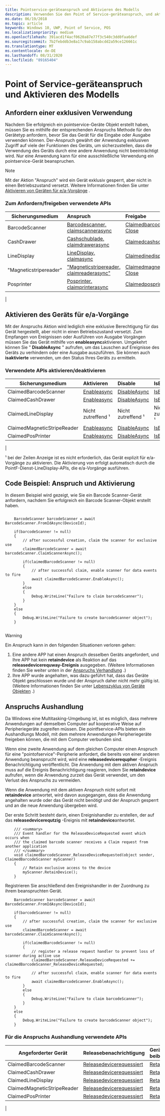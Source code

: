 ```yaml
---
title: Pointservice-geräteanspruch und Aktivieren des Modells
description: Verwenden Sie den Point of Service-geräteanspruch, und aktivieren Sie APIs, um Geräte zu beanspruchen und für e/a-Vorgänge zu aktivieren.
ms.date: 06/19/2018
ms.topic: article
keywords: Windows 10, UWP, Point of Service, POS
ms.localizationpriority: medium
ms.openlocfilehash: 391acd1f4acf0620a87e77f3c540c3dd0faa6def
ms.sourcegitcommit: 7b2febddb3e8a17c9ab158abcdd2a59ce126661c
ms.translationtype: MT
ms.contentlocale: de-DE
ms.lasthandoff: 08/31/2020
ms.locfileid: "89165404"
---
```

# <a name="point-of-service-device-claim-and-enable-model"></a>Point of Service-geräteanspruch und Aktivieren des Modells

## <a name="claiming-for-exclusive-use"></a>Anfordern einer exklusiven Verwendung

Nachdem Sie erfolgreich ein pointservice-Geräte Objekt erstellt haben, müssen Sie es mithilfe der entsprechenden Anspruchs Methode für den Gerätetyp anfordern, bevor Sie das Gerät für die Eingabe oder Ausgabe verwenden können.  Der-Anspruch gewährt der Anwendung exklusiven Zugriff auf viele der Funktionen des Geräts, um sicherzustellen, dass die Verwendung des Geräts durch eine andere Anwendung nicht beeinträchtigt wird.  Nur eine Anwendung kann für eine ausschließliche Verwendung ein pointservice-Gerät beanspruchen. 

> [!Note]
> Mit der Aktion "Anspruch" wird ein Gerät exklusiv gesperrt, aber nicht in einen Betriebszustand versetzt.  Weitere Informationen finden Sie unter [Aktivieren von Geräten für e/a-Vorgänge](#enable-device-for-io-operations) .

### <a name="apis-used-to-claim--release"></a>Zum Anfordern/freigeben verwendete APIs

|Sicherungsmedium|Anspruch | Freigabe | 
|-|:-|:-|
|BarcodeScanner | [Barcodescanner. claimscannerasync](/uwp/api/windows.devices.pointofservice.barcodescanner.claimscannerasync) | [Claimedbarcodescanner. Close](/uwp/api/windows.devices.pointofservice.claimedbarcodescanner.close) |
|CashDrawer | [Cashschublade. claimdrawerasync](/uwp/api/windows.devices.pointofservice.cashdrawer.claimdrawerasync) | [Claimedcashschublade. Close](/uwp/api/windows.devices.pointofservice.claimedcashdrawer.close) | 
|LineDisplay | [LineDisplay. claimasync](/uwp/api/windows.devices.pointofservice.linedisplay.claimasync) |  [Claimedinedisplay. Close](/uwp/api/windows.devices.pointofservice.claimedlinedisplay.close) | 
|"Magneticstripereader" | ["Magneticstripereader. claimreaderasync"](/uwp/api/windows.devices.pointofservice.magneticstripereader.claimreaderasync) |  [Claimedmagneticstripereader. Close](/uwp/api/windows.devices.pointofservice.claimedmagneticstripereader.close) | 
|Posprinter | [Posprinter. claimprinterasync](/uwp/api/windows.devices.pointofservice.posprinter.claimprinterasync) |  [Claimedposprinter. Close](/uwp/api/windows.devices.pointofservice.claimedposprinter.close) | 
 | 

## <a name="enable-device-for-io-operations"></a>Aktivieren des Geräts für e/a-Vorgänge

Mit der Anspruchs Aktion wird lediglich eine exklusive Berechtigung für das Gerät hergestellt, aber nicht in einen Betriebszustand versetzt.  Zum Empfangen von Ereignissen oder Ausführen von Ausgabe Vorgängen müssen Sie das Gerät mithilfe von **enableasync**aktivieren.  Umgekehrt können Sie " **DisableAsync** " aufrufen, um das Lauschen auf Ereignisse des Geräts zu verhindern oder eine Ausgabe auszuführen.  Sie können auch **isaktivierte** verwenden, um den Status Ihres Geräts zu ermitteln.

### <a name="apis-used-enable--disable"></a>Verwendete APIs aktivieren/deaktivieren

| Sicherungsmedium | Aktivieren | Disable | IsEnabled? |
|-|:-|:-|:-|
|ClaimedBarcodeScanner | [Enableasync](/uwp/api/windows.devices.pointofservice.claimedbarcodescanner.enableasync) | [DisableAsync](/uwp/api/windows.devices.pointofservice.claimedbarcodescanner.disableasync) | [IsEnabled](/uwp/api/windows.devices.pointofservice.claimedbarcodescanner.isenabled) | 
|ClaimedCashDrawer | [Enableasync](/uwp/api/windows.devices.pointofservice.claimedcashdrawer.enableasync) | [DisableAsync](/uwp/api/windows.devices.pointofservice.claimedcashdrawer.disableasync) | [IsEnabled](/uwp/api/windows.devices.pointofservice.claimedcashdrawer.isenabled) |
|ClaimedLineDisplay | Nicht zutreffend ¹ | Nicht zutreffend ¹ | Nicht zutreffend ¹ | 
|ClaimedMagneticStripeReader | [Enableasync](/uwp/api/windows.devices.pointofservice.claimedmagneticstripereader.enableasync) | [DisableAsync](/uwp/api/windows.devices.pointofservice.claimedmagneticstripereader.disableasync) | [IsEnabled](/uwp/api/windows.devices.pointofservice.claimedmagneticstripereader.isenabled) |  
|ClaimedPosPrinter | [Enableasync](/uwp/api/windows.devices.pointofservice.claimedposprinter.enableasync) | [DisableAsync](/uwp/api/windows.devices.pointofservice.claimedposprinter.disableasync) | [IsEnabled](/uwp/api/windows.devices.pointofservice.claimedposprinter.isenabled) |
|

¹ bei der Zeilen Anzeige ist es nicht erforderlich, das Gerät explizit für e/a-Vorgänge zu aktivieren.  Die Aktivierung von erfolgt automatisch durch die PointF-Dienst-LineDisplay-APIs, die e/a-Vorgänge ausführen.

## <a name="code-sample-claim-and-enable"></a>Code Beispiel: Anspruch und Aktivierung

In diesem Beispiel wird gezeigt, wie Sie ein Barcode Scanner-Gerät anfordern, nachdem Sie erfolgreich ein Barcode Scanner-Objekt erstellt haben.

```Csharp

    BarcodeScanner barcodeScanner = await BarcodeScanner.FromIdAsync(DeviceId);

    if(barcodeScanner != null)
    {
        // after successful creation, claim the scanner for exclusive use 
        claimedBarcodeScanner = await barcodeScanner.ClaimScannerAsync();

        if(claimedBarcodeScanner != null)
        {
            // after successful claim, enable scanner for data events to fire
            await claimedBarcodeScanner.EnableAsync();
        }
        else
        {
            Debug.WriteLine("Failure to claim barcodeScanner");
        }
    }
    else
    {
        Debug.WriteLine("Failure to create barcodeScanner object");
    }
    
```

> [!Warning]
> Ein Anspruch kann in den folgenden Situationen verloren gehen:
> 1. Eine andere APP hat einen Anspruch desselben Geräts angefordert, und Ihre APP hat kein **retaindevice** als Reaktion auf das **releasedevicerequway-Ereignis** ausgegeben.  (Weitere Informationen finden Sie weiter unten in der [Anspruchs Verhandlung](#claim-negotiation) .)
> 2. Ihre APP wurde angehalten, was dazu geführt hat, dass das Geräte Objekt geschlossen wurde und der Anspruch daher nicht mehr gültig ist. (Weitere Informationen finden Sie unter [Lebenszyklus von Geräte Objekten](pos-basics-deviceobject.md#device-object-lifecycle) .)


## <a name="claim-negotiation"></a>Anspruchs Aushandlung

Da Windows eine Multitasking-Umgebung ist, ist es möglich, dass mehrere Anwendungen auf demselben Computer auf kooperative Weise auf Peripheriegeräte zugreifen müssen.  Die pointfservice-APIs bieten ein Aushandlungs Modell, mit dem mehrere Anwendungen Peripheriegeräte freigeben können, die mit dem Computer verbunden sind.

Wenn eine zweite Anwendung auf dem gleichen Computer einen Anspruch für eine "pointofservice"-Peripherie anfordert, die bereits von einer anderen Anwendung beansprucht wird, wird eine **releasedevicerequpher** -Ereignis Benachrichtigung veröffentlicht. Die Anwendung mit dem aktiven Anspruch muss auf die Ereignis Benachrichtigung reagieren, indem Sie **retaindevice** aufrufen, wenn die Anwendung zurzeit das Gerät verwendet, um den Verlust des Anspruchs zu vermeiden. 

Wenn die Anwendung mit dem aktiven Anspruch nicht sofort mit **retaindevice** antwortet, wird davon ausgegangen, dass die Anwendung angehalten wurde oder das Gerät nicht benötigt und der Anspruch gesperrt und an die neue Anwendung übergeben wird. 

Der erste Schritt besteht darin, einen Ereignishandler zu erstellen, der auf das **releasedevicerequtzig** -Ereignis mit **retaindevice**antwortet.  

```Csharp
    /// <summary>
    /// Event handler for the ReleaseDeviceRequested event which occurs when 
    /// the claimed barcode scanner receives a Claim request from another application
    /// </summary>
    void claimedBarcodeScanner_ReleaseDeviceRequested(object sender, ClaimedBarcodeScanner myScanner)
    {
        // Retain exclusive access to the device
        myScanner.RetainDevice();
    }
```

Registrieren Sie anschließend den Ereignishandler in der Zuordnung zu ihrem beanspruchten Gerät.

```Csharp
    BarcodeScanner barcodeScanner = await BarcodeScanner.FromIdAsync(DeviceId);

    if(barcodeScanner != null)
    {
        // after successful creation, claim the scanner for exclusive use 
        claimedBarcodeScanner = await barcodeScanner.ClaimScannerAsync();

        if(claimedBarcodeScanner != null)
        {
            // register a release request handler to prevent loss of scanner during active use
            claimedBarcodeScanner.ReleaseDeviceRequested += claimedBarcodeScanner_ReleaseDeviceRequested;

            // after successful claim, enable scanner for data events to fire
            await claimedBarcodeScanner.EnableAsync();          
        }
        else
        {
            Debug.WriteLine("Failure to claim barcodeScanner");
        }
    }
    else
    {
        Debug.WriteLine("Failure to create barcodeScanner object");
    }
```



### <a name="apis-used-for-claim-negotiation"></a>Für die Anspruchs Aushandlung verwendete APIs

|Angeforderter Gerät|Releasebenachrichtigung| Gerät beibehalten |
|-|:-|:-|
|ClaimedBarcodeScanner | [Releasedevicerequessiert](/uwp/api/windows.devices.pointofservice.claimedbarcodescanner.releasedevicerequested) | [Retaindevice](/uwp/api/windows.devices.pointofservice.claimedbarcodescanner.retaindevice)
|ClaimedCashDrawer | [Releasedevicerequessiert](/uwp/api/windows.devices.pointofservice.claimedcashdrawer.releasedevicerequested) | [Retaindevice](/uwp/api/windows.devices.pointofservice.claimedcashdrawer.retaindevice)
|ClaimedLineDisplay | [Releasedevicerequessiert](/uwp/api/windows.devices.pointofservice.claimedlinedisplay.releasedevicerequested) | [Retaindevice](/uwp/api/windows.devices.pointofservice.claimedlinedisplay.retaindevice)
|ClaimedMagneticStripeReader | [Releasedevicerequessiert](/uwp/api/windows.devices.pointofservice.claimedmagneticstripereader.releasedevicerequested) | [Retaindevice](/uwp/api/windows.devices.pointofservice.claimedlinedisplay.retaindevice)
|ClaimedPosPrinter | [Releasedevicerequessiert](/uwp/api/windows.devices.pointofservice.claimedposprinter.releasedevicerequested) | [Retaindevice](/uwp/api/windows.devices.pointofservice.claimedposprinter.retaindevice)
|